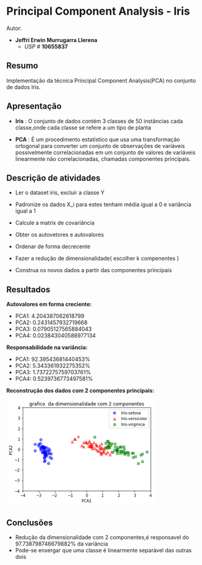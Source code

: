 # Principal Component Analysis - Iris

Autor:

- **Jeffri Erwin Murrugarra Llerena**
    * *USP #* **10655837** 

## Resumo
   Implementação da técnica Principal Component Analysis(PCA) no conjunto de dados Iris.

## Apresentação
   - **Iris** : O conjunto de dados contém 3 classes de 50 instâncias cada classe,onde cada classe se refere a um tipo de planta
 
   - **PCA** : É um procedimento estatístico que usa uma transformação ortogonal para converter um conjunto de observações de variáveis possivelmente correlacionadas em um conjunto de valores de variáveis linearmente não correlacionadas, chamadas componentes principais.


## Descrição de atividades
   - Ler o dataset iris, excluir a classe Y
 
   - Padronize os dados X_i para estes tenham média igual a 0 e variância igual a 1
 
   - Calcule a matrix de covariância
 
   - Obter os autovetores e autovalores
 
   - Ordenar de forma decrecente
   - Fazer a redução de dimensionalidade( escolher k compenentes ) 
 
   - Construa os novos dados a partir das componentes principais

## Resultados

 **Autovalores em forma creciente:**
 
 - PCA1: 4.204387062618799
 - PCA2: 0.2431457932719668
 - PCA3: 0.07905127565884043
 - PCA4: 0.023843040588977134
 
 **Responsabilidade na variância:**
 
  - PCA1: 92.39543681440453%
  - PCA2: 5.343361932275352%
  - PCA3: 1.7372275759703761%
  - PCA4: 0.5239736773497581%
 
 **Reconstrução dos dados com 2 componentes principais:**
 
 ![alt text](./Pca_fig.png "Logo Title Text 1")
 
 ## Conclusões
 
  - Redução da dimensionalidade com 2 componentes,é responsavel do  97.738798746679882% da variância
  - Pode-se enxergar que uma classe é linearmente separável das outras dois

